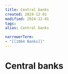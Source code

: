 ```yaml
---
title: Central banks
created: 2024-12-01
modified: 2024-12-01
tags: 
alias: Central banks

narrowerTerm:
- "[[1864 Banks]]"
---
```

# Central banks
